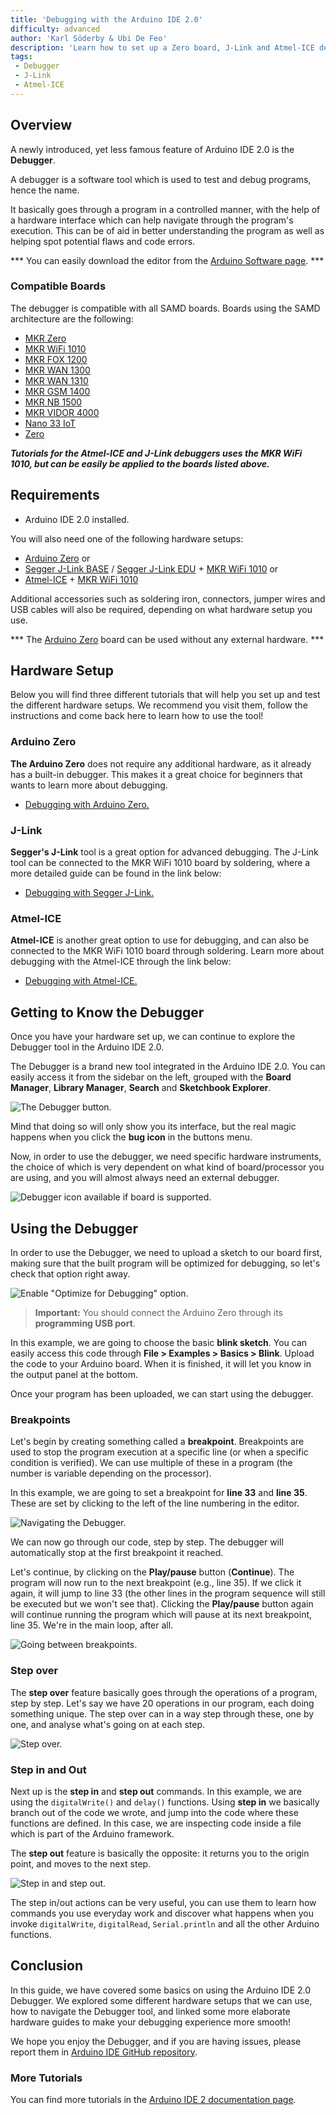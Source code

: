 ```yaml
---
title: 'Debugging with the Arduino IDE 2.0'
difficulty: advanced
author: 'Karl Söderby & Ubi De Feo'
description: 'Learn how to set up a Zero board, J-Link and Atmel-ICE debuggers with the Arduino IDE 2.0, and how to debug a program.'
tags:
 - Debugger
 - J-Link
 - Atmel-ICE
---
```


## Overview

A newly introduced, yet less famous feature of Arduino IDE 2.0 is the **Debugger**. 

A debugger is a software tool which is used to test and debug programs, hence the name.

It basically goes through a program in a controlled manner, with the help of a hardware interface which can help navigate through the program's execution. This can be of aid in better understanding the program as well as helping spot potential flaws and code errors.

*** You can easily download the editor from the [Arduino Software page](https://www.arduino.cc/en/software). ***

### Compatible Boards

The debugger is compatible with all SAMD boards. Boards using the SAMD architecture are the following: 

- [MKR Zero](https://store.arduino.cc/arduino-mkr-zero-i2s-bus-sd-for-sound-music-digital-audio-data)
- [MKR WiFi 1010](https://store.arduino.cc/arduino-mkr-wifi-1010)
- [MKR FOX 1200](https://store.arduino.cc/arduino-mkr-fox-1200)
- [MKR WAN 1300](https://store.arduino.cc/arduino-mkr-wan-1300)
- [MKR WAN 1310](https://store.arduino.cc/arduino-mkr-wan-1310)
- [MKR GSM 1400](https://store.arduino.cc/arduino-mkr-gsm-1400)
- [MKR NB 1500](https://store.arduino.cc/arduino-mkr-nb-1500)
- [MKR VIDOR 4000](https://store.arduino.cc/arduino-mkr-vidor-4000)
- [Nano 33 IoT](https://store.arduino.cc/arduino-nano-33-iot)
- [Zero](https://store.arduino.cc/arduino-zero)

***Tutorials for the Atmel-ICE and J-Link debuggers uses the MKR WiFi 1010, but can be easily be applied to the boards listed above.***

## Requirements

- Arduino IDE 2.0 installed.

You will also need one of the following hardware setups:
- [Arduino Zero](https://store.arduino.cc/arduino-zero) or
- [Segger J-Link BASE](https://store.arduino.cc/j-link-base) / [Segger J-Link EDU](https://store.arduino.cc/j-link-edu) + [MKR WiFi 1010](https://store.arduino.cc/arduino-mkr-wifi-1010) or
- [Atmel-ICE](https://www.microchip.com/DevelopmentTools/ProductDetails/ATATMEL-ICE) + [MKR WiFi 1010](https://store.arduino.cc/arduino-mkr-wifi-1010)


Additional accessories such as soldering iron, connectors, jumper wires and USB cables will also be required, depending on what hardware setup you use.

*** The [Arduino Zero](https://store.arduino.cc/arduino-zero) board can be used without any external hardware. ***

## Hardware Setup

Below you will find three different tutorials that will help you set up and test the different hardware setups. We recommend you visit them, follow the instructions and come back here to learn how to use the tool!

### Arduino Zero

**The Arduino Zero** does not require any additional hardware, as it already has a built-in debugger. This makes it a great choice for beginners that wants to learn more about debugging.

- [Debugging with Arduino Zero.](/tutorials/zero/debugging-with-zero)

### J-Link

**Segger's J-Link** tool is a great option for advanced debugging. The J-Link tool can be connected to the MKR WiFi 1010 board by soldering, where a more detailed guide can be found in the link below:

- [Debugging with Segger J-Link.](/tutorials/mkr-wifi-1010/mkr-jlink-setup)

### Atmel-ICE

**Atmel-ICE** is another great option to use for debugging, and can also be connected to the MKR WiFi 1010 board through soldering. Learn more about debugging with the Atmel-ICE through the link below: 

- [Debugging with Atmel-ICE.](/tutorials/mkr-wifi-1010/atmel-ice)

## Getting to Know the Debugger

Once you have your hardware set up, we can continue to explore the Debugger tool in the Arduino IDE 2.0.

The Debugger is a brand new tool integrated in the Arduino IDE 2.0. You can easily access it from the sidebar on the left, grouped with the **Board Manager**, **Library Manager**, **Search** and **Sketchbook Explorer**. 

![The Debugger button.](assets/debugger-img01.png)

Mind that doing so will only show you its interface, but the real magic happens when you click the **bug icon** in the buttons menu.

Now, in order to use the debugger, we need specific hardware instruments, the choice of which is very dependent on what kind of board/processor you are using, and you will almost always need an external debugger.

![Debugger icon available if board is supported.](assets/debugger-img02.png)

## Using the Debugger

In order to use the Debugger, we need to upload a sketch to our board first, making sure that the built program will be optimized for debugging, so let's check that option right away.

![Enable "Optimize for Debugging" option.](assets/debugger-extra-img-01.png)

>**Important:** You should connect the Arduino Zero through its **programming USB port**.

In this example, we are going to choose the basic **blink sketch**. You can easily access this code through **File > Examples > Basics > Blink**. Upload the code to your Arduino board. When it is finished, it will let you know in the output panel at the bottom.

Once your program has been uploaded, we can start using the debugger.

### Breakpoints

Let's begin by creating something called a **breakpoint**. Breakpoints are used to stop the program execution at a specific line (or when a specific condition is verified). We can use multiple of these in a program (the number is variable depending on the processor). 

In this example, we are going to set a breakpoint for **line 33** and **line 35**. These are set by clicking to the left of the line numbering in the editor. 

![Navigating the Debugger.](assets/debugger-img03.png)

We can now go through our code, step by step.
The debugger will automatically stop at the first breakpoint it reached.

Let's continue, by clicking on the **Play/pause** button (**Continue**). The program will now run to the next breakpoint (e.g., line 35). If we click it again, it will jump to line 33 (the other lines in the program sequence will still be executed but we won't see that). Clicking the **Play/pause** button again will continue running the program which will pause at its next breakpoint, line 35. We're in the main loop, after all.

![Going between breakpoints.](assets/playpause.gif)

### Step over 

The **step over** feature basically goes through the operations of a program, step by step. Let's say we have 20 operations in our program, each doing something unique. The step over can in a way step through these, one by one, and analyse what's going on at each step.

![Step over.](assets/stepover.gif)

### Step in and Out

Next up is the **step in** and **step out** commands. In this example, we are using the `digitalWrite()` and `delay()` functions. Using **step in** we basically branch out of the code we wrote, and jump into the code where these functions are defined. In this case, we are inspecting code inside a file which is part of the Arduino framework.

The **step out** feature is basically the opposite: it returns you to the origin point, and moves to the next step.

![Step in and step out.](assets/stepinout.gif)

The step in/out actions can be very useful, you can use them to learn how commands you use everyday work and discover what happens when you invoke `digitalWrite`, `digitalRead`, `Serial.println` and all the other Arduino functions.

## Conclusion

In this guide, we have covered some basics on using the Arduino IDE 2.0 Debugger. We explored some different hardware setups that we can use, how to navigate the Debugger tool, and linked some more elaborate hardware guides to make your debugging experience more smooth!

We hope you enjoy the Debugger, and if you are having issues, please report them in [Arduino IDE GitHub repository](https://github.com/arduino/arduino-ide/issues). 

### More Tutorials

You can find more tutorials in the [Arduino IDE 2 documentation page](https://docs.arduino.cc/software/ide-v2).  

